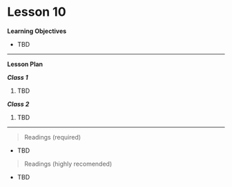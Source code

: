 Lesson 10
========

**Learning Objectives**
- TBD

---

**Lesson Plan**  

*__Class 1__*  

1. TBD

*__Class 2__*  

1. TBD

---

> Readings (required)

 - TBD

> Readings (highly recomended)

 - TBD

